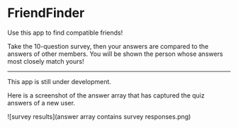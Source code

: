 # FriendFinder
Use this app to find compatible friends!

Take the 10-question survey, then your answers are compared to the answers of other members. You will be shown the person whose answers most closely match yours!

-----------------------------------------------------

This app is still under development.

Here is a screenshot of the answer array that has captured the quiz answers of a new user.


![survey results](answer array contains survey responses.png)

